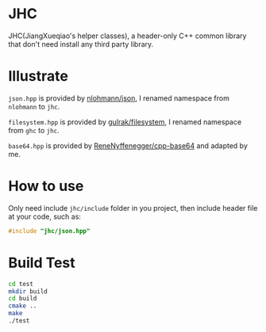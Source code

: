 # JHC
JHC(JiangXueqiao's helper classes), a header-only C++ common library that don't need install any third party library.

# Illustrate
`json.hpp` is provided by [nlohmann/json](https://github.com/nlohmann/json), I renamed namespace from `nlohmann` to `jhc`.

`filesystem.hpp` is provided by [gulrak/filesystem](https://github.com/gulrak/filesystem), I renamed namespace from `ghc` to `jhc`.

`base64.hpp` is provided by [ReneNyffenegger/cpp-base64](https://github.com/ReneNyffenegger/cpp-base64) and adapted by me.



# How to use
Only need include `jhc/include` folder in you project, then include header file at your code, such as:
	
```c++
#include "jhc/json.hpp"
```


# Build Test

```bash
cd test
mkdir build
cd build
cmake ..
make
./test
```

